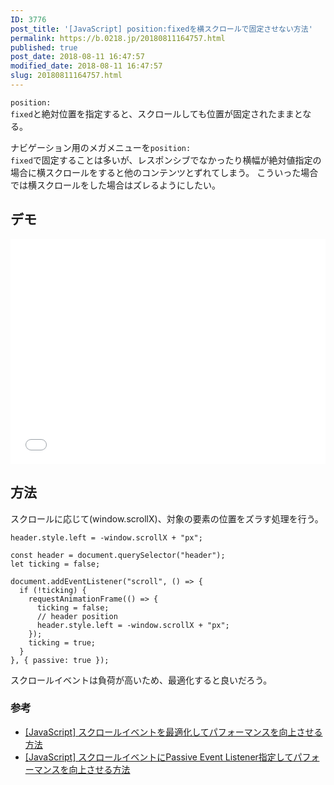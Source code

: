 ```yaml
---
ID: 3776
post_title: '[JavaScript] position:fixedを横スクロールで固定させない方法'
permalink: https://b.0218.jp/20180811164757.html
published: true
post_date: 2018-08-11 16:47:57
modified_date: 2018-08-11 16:47:57
slug: 20180811164757.html
---
```

<code>position: fixed</code>と絶対位置を指定すると、スクロールしても位置が固定されたままとなる。

ナビゲーション用のメガメニューを<code>position: fixed</code>で固定することは多いが、レスポンシブでなかったり横幅が絶対値指定の場合に横スクロールをすると他のコンテンツとずれてしまう。
こういった場合では横スクロールをした場合はズレるようにしたい。

<!--more-->

<h2>デモ</h2>

<iframe height='360' scrolling='no' title='vertical fixed header' src='//codepen.io/hiro0218/embed/preview/ZjweRE/?height=364&theme-id=light&default-tab=result&embed-version=2' frameborder='no' allowtransparency='true' allowfullscreen='true' style='width: 100%;'>See the Pen <a href='https://codepen.io/hiro0218/pen/ZjweRE/'>vertical fixed header</a> by hiro (<a href='https://codepen.io/hiro0218'>@hiro0218</a>) on <a href='https://codepen.io'>CodePen</a>.
</iframe>

<h2>方法</h2>

スクロールに応じて(window.scrollX)、対象の要素の位置をズラす処理を行う。

<pre><code class="language-js">header.style.left = -window.scrollX + "px";
</code></pre>

<pre><code class="language-js">const header = document.querySelector("header");
let ticking = false;

document.addEventListener("scroll", () =&gt; {
  if (!ticking) {
    requestAnimationFrame(() =&gt; {
      ticking = false;
      // header position
      header.style.left = -window.scrollX + "px";
    });
    ticking = true;
  }
}, { passive: true });
</code></pre>

スクロールイベントは負荷が高いため、最適化すると良いだろう。

<h3>参考</h3>

<ul>
<li><a href="https://b.0218.jp/20180718164756.html">[JavaScript] スクロールイベントを最適化してパフォーマンスを向上させる方法</a></li>
<li><a href="https://b.0218.jp/20180714221323.html">[JavaScript] スクロールイベントにPassive Event Listener指定してパフォーマンスを向上させる方法</a></li>
</ul>